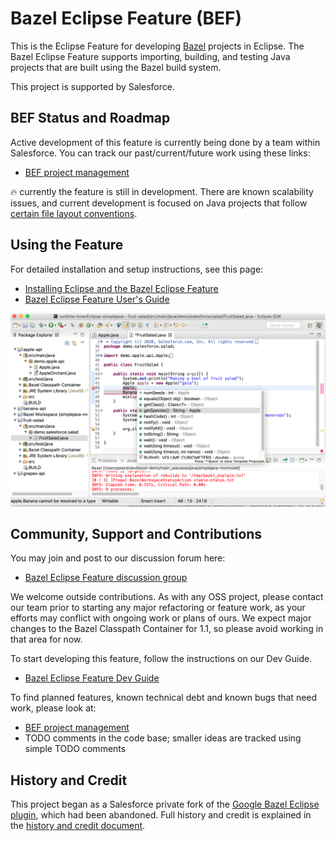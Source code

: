 # Bazel Eclipse Feature (BEF)

This is the Eclipse Feature for developing [Bazel](http://bazel.io) projects in Eclipse.
The Bazel Eclipse Feature supports importing, building, and testing Java projects that are built using the Bazel build system.

This project is supported by Salesforce.

## BEF Status and Roadmap

Active development of this feature is currently being done by a team within Salesforce.
You can track our past/current/future work using these links:

- [BEF project management](https://github.com/salesforce/bazel-eclipse/projects)

:fire: currently the feature is still in development. There are known scalability issues, and current development is focused on Java projects that follow [certain file layout conventions](docs/conforming_java_packages.md).

## Using the Feature

For detailed installation and setup instructions, see this page:

- [Installing Eclipse and the Bazel Eclipse Feature](docs/install.md)
- [Bazel Eclipse Feature User's Guide](docs/using_the_feature.md)

![BEF Screen Shot](docs/bef_fullimage.png)

## Community, Support and Contributions

You may join and post to our discussion forum here:

- [Bazel Eclipse Feature discussion group](https://groups.google.com/forum/#!forum/bazel-eclipse-discuss)

We welcome outside contributions.
As with any OSS project, please contact our team prior to starting any major refactoring or feature work,
  as your efforts may conflict with ongoing work or plans of ours.
We expect major changes to the Bazel Classpath Container for 1.1, so please avoid working in that area for now.

To start developing this feature, follow the instructions on our Dev Guide.

- [Bazel Eclipse Feature Dev Guide](docs/dev/dev_guide.md)

To find planned features, known technical debt and known bugs that need work, please look at:

- [BEF project management](https://github.com/salesforce/bazel-eclipse/projects)
- TODO comments in the code base; smaller ideas are tracked using simple TODO comments

## History and Credit

This project began as a Salesforce private fork of the [Google Bazel Eclipse plugin](https://github.com/bazelbuild/eclipse), which had been abandoned.
Full history and credit is explained in the [history and credit document](docs/history.md).
